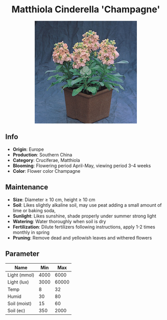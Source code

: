 <h1 align='center'>Matthiola Cinderella 'Champagne'</h1>
<p align="center">
    <img 
        align='center'
        width='320'
        src="../images/matthiola cinderella champagne.png" 
        alt='Matthiola Cinderella 'Champagne'' />
</p>

## Info

 - **Origin**: Europe
 - **Production**: Southern China
 - **Category**: Cruciferae, Matthiola
 - **Blooming**: Flowering period April-May, viewing period 3-4 weeks
 - **Color**: Flower color Champagne

## Maintenance

 - **Size**: Diameter ≥ 10 cm, height ≥ 10 cm
 - **Soil**: Likes slightly alkaline soil, may use peat adding a small amount of lime or baking soda,
 - **Sunlight**: Likes sunshine, shade properly under summer strong light
 - **Watering**: Water thoroughly when soil is dry
 - **Fertilization**: Dilute fertilizers following instructions,  apply 1-2 times monthly in spring
 - **Pruning**: Remove dead and yellowish leaves and withered flowers

## Parameter

| Name         | Min  | Max   |
|--------------|------|-------|
| Light (mmol) | 4000 | 6000  |
| Light (lux)  | 3000 | 60000 |
| Temp         | 8    | 32    |
| Humid        | 30   | 80    |
| Soil (moist) | 15   | 60    |
| Soil (ec)    | 350  | 2000  |